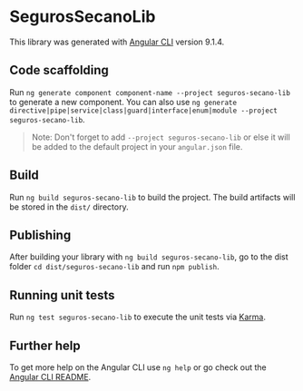 # SegurosSecanoLib

This library was generated with [Angular CLI](https://github.com/angular/angular-cli) version 9.1.4.

## Code scaffolding

Run `ng generate component component-name --project seguros-secano-lib` to generate a new component. You can also use `ng generate directive|pipe|service|class|guard|interface|enum|module --project seguros-secano-lib`.

> Note: Don't forget to add `--project seguros-secano-lib` or else it will be added to the default project in your `angular.json` file.

## Build

Run `ng build seguros-secano-lib` to build the project. The build artifacts will be stored in the `dist/` directory.

## Publishing

After building your library with `ng build seguros-secano-lib`, go to the dist folder `cd dist/seguros-secano-lib` and run `npm publish`.

## Running unit tests

Run `ng test seguros-secano-lib` to execute the unit tests via [Karma](https://karma-runner.github.io).

## Further help

To get more help on the Angular CLI use `ng help` or go check out the [Angular CLI README](https://github.com/angular/angular-cli/blob/master/README.md).
